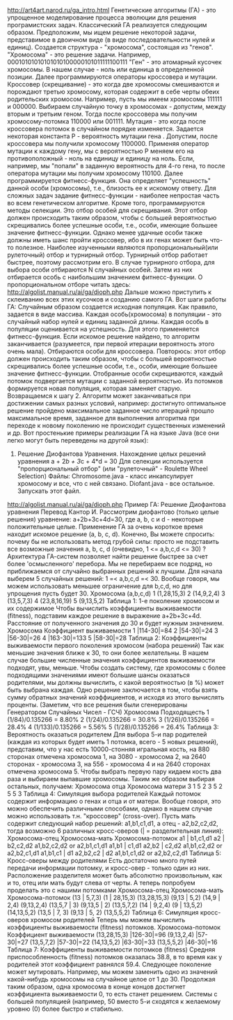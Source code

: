 http://art4art.narod.ru/ga_intro.html
Генетические алгоритмы (ГА) - это упрощенное моделирование процесса эволюции для решения програмистских задач.
Классический ГА реализуется следующим образом. Предположим, мы ищем решение некоторой задачи, представимое в двоичном виде (в виде последовательности нулей и единиц). Создается структура - "хромосома", состоящая из "генов".
"Хромосома" - это решение задачи. Например, 00010101010101010100000101011111100111
"Ген" - это атомарный кусочек хромосомы. В нашем случае - ноль или единица в определенной позиции.
Далее программируются операторы кроссовера и мутации.
Кроссовер (скрещивание) - это когда две хромосомы смешиваются и порождают третью хромосому, которая содержит в себе черты обеих родительских хромосом. Например, пусть мы имеем хромосомы 111111 и 000000. Выбираем случайную точку в хромосомах - допустим, между вторым и третьим геном. Тогда после кроссовера мы получим хромосому-потомка 110000 или 001111.
Мутация - это когда после кроссовера потомок в случайном порядке изменяется. Задается некоторая константа P - вероятность мутации гена . Допустим, после кроссовера мы получили хромосому 1100000. Применяя оператор мутации к каждому гену, мы с вероятностью Р меняем его на противоположный - ноль на единицу и единицу на ноль. Если, например, мы "попали" в заданную вероятность для 4-го гена, то после оператора мутации мы получим хромосому 110100.
Далее программируется фитнесс-функция. Она определяет "успешность" данной особи (хромосомы), т.е., близость ее к искомому ответу. Для сложных задач задание фитнесс-функции - наиболее непростая часть во всем генетическом алгоритме.
Кроме того, программируются методы селекции. Это отбор особей для скрещивания. Этот отбор должен происходить таким образом, чтобы с большей вероятностью скрещивались более успешные особи, т.е., особи, имеющие большее значение фитнесс-функции. Однако менее удачные особи также должны иметь шанс пройти кроссовер, ибо в их генах может быть что-то полезное.
Наиболее изученными являются пропорциональный(или рулеточный) отбор и турнирный отбор. Турнирный отбор работает быстрее, поэтому рассмотрим его. В случае турнирного отбора, для выбора особи отбираются N случайных особей. Затем из них отбирается особь с наибольшим значением фитнесс-функции. О пропорциональном отборе читать здесь: http://algolist.manual.ru/ai/ga/dioph.php
Дальше можно приступить к склеиванию всех этих кусочков и созданию самого ГА.
Вот шаги работы ГА:
Случайным образом создается исходная популяция. Как правило, задается в виде массива. Каждая особь(хромосома) в популяции - это случайный набор нулей и единиц заданной длины.
Каждая особь в популяции оценивается на успешность. Для этого применяется фитнесс-функция. Если искомое решение найдено, то алгоритм заканчивается (разумеется, при первой итерации вероятность этого очень мала).
Отбираются особи для кроссовера. Повторюсь: этот отбор должен происходить таким образом, чтобы с большей вероятностью скрещивались более успешные особи, т.е., особи, имеющие большее значение фитнесс-функции.
Отобранные особи скрещиваются, каждый потомок подвергается мутации с заданной вероятностью.
Из потомков формируется новая популяция, которая заменяет старую.
Возвращаемся к шагу 2.
Алгоритм может заканчиваться при достижении самых разных условий, например:
достигнуто оптимальное решение
пройдено максимальное заданное число итераций
прошло максимальное время, заданное для выполнения алгоритма
при переходе к новому поколению не происходит существенных изменений
и др.
Вот простенькие примеры реализации ГА на языке Java (все они легко могут быть переведены на другой язык):
1. Решение Диофантова Уравнения.
Нахождение целых решений уравнения a + 2*b + 3*c + 4*d = 30
Для селекции используется "пропорциональный отбор" (или "рулеточный" - Roulette Wheel Selection)
Файлы:
Chromosome.java - класс инкапсулирует хромосому и все, что с ней связано.
Diofant.java - все остальное. Запускать этот файл.


http://algolist.manual.ru/ai/ga/dioph.php
Пример ГА: Решение Диофантова уравнения
Перевод Кантор И.
Рассмотрим диофантово (только целые решения) уравнение: a+2b+3c+4d=30, где a, b, c и d - некоторые положительные целые. Применение ГА за очень короткое время находит искомое решение (a, b, c, d).
Конечно, Вы можете спросить: почему бы не использовать метод грубой силы: просто не подставить все возможные значения a, b, c, d (очевидно, 1 <= a,b,c,d <= 30) ?
Архитектура ГА-систем позволяет найти решение быстрее за счет более 'осмысленного' перебора. Мы не перебираем все подряд, но приближаемся от случайно выбранных решений к лучшим.
Для начала выберем 5 случайных решений: 1 =< a,b,c,d =< 30. Вообще говоря, мы можем использовать меньшее ограничение для b,c,d, но для упрощения пусть будет 30.
Хромосома
(a,b,c,d)
1
(1,28,15,3)
2
(14,9,2,4)
3
(13,5,7,3)
4
(23,8,16,19)
5
(9,13,5,2)
Таблица 1: 1-е поколение хромосом и их содержимое
Чтобы вычислить коэффициенты выживаемости (fitness), подставим каждое решение в выражение a+2b+3c+4d. Расстояние от полученного значения до 30 и будет нужным значением.
Хромосома
Коэффициент выживаемости
1
|114-30|=84
2
|54-30|=24
3
|56-30|=26
4
|163-30|=133
5
|58-30|=28
Таблица 2: Коэффициенты выживаемости первого поколения хромосом (набора решений)
Так как меньшие значения ближе к 30, то они более желательны. В нашем случае большие численные значения коэффициентов выживаемости подходят, увы, меньше. Чтобы создать систему, где хромосомы с более подходящими значениями имеют большие шансы оказаться родителями, мы должны вычислить, с какой вероятностью (в %) может быть выбрана каждая. Одно решение заключается в том, чтобы взять сумму обратных значений коэффициентов, и исходя из этого вычислять проценты. (Заметим, что все решения были сгенерированы Генератором Случайных Чисел - ГСЧ)
Хромосома
Подходящесть
1
(1/84)/0.135266 = 8.80%
2
(1/24)/0.135266 = 30.8%
3
(1/26)/0.135266 = 28.4%
4
(1/133)/0.135266 = 5.56%
5
(1/28)/0.135266 = 26.4%
Таблица 3: Вероятность оказаться родителем
Для выбора 5-и пар родителей (каждая из которых будет иметь 1 потомка, всего - 5 новых решений), представим, что у нас есть 10000-стонняя игральная кость, на 880 сторонах отмечена хромосома 1, на 3080 - хромосома 2, на 2640 сторонах - хромосома 3, на 556 - хромосома 4 и на 2640 сторонах отмечена хромосома 5. Чтобы выбрать первую пару кидаем кость два раза и выбираем выпавшие хромосомы. Таким же образом выбирая остальных, получаем:
Хромосома отца
Хромосома матери
3
1
5
2
3
5
2
5
5
3
Таблица 4: Симуляция выбора родителей
Каждый потомок содержит информацию о генах и отца и от матери. Вообще говоря, это можно обеспечить различными способами, однако в нашем случае можно использовать т.н. "кроссовер" (cross-over). Пусть мать содержит следующий набор решений: a1,b1,c1,d1, а отец - a2,b2,c2,d2, тогда возможно 6 различных кросс-оверов (| = разделительная линия):
Хромосома-отец
Хромосома-мать
Хромосома-потомок
a1 | b1,c1,d1
a2 | b2,c2,d2
a1,b2,c2,d2 or a2,b1,c1,d1
a1,b1 | c1,d1
a2,b2 | c2,d2
a1,b1,c2,d2 or a2,b2,c1,d1
a1,b1,c1 | d1
a2,b2,c2 | d2
a1,b1,c1,d2 or a2,b2,c2,d1
Таблица 5: Кросс-оверы между родителями
Есть достаточно много путей передачи информации потомку, и кросс-овер - только один из них. Расположение разделителя может быть абсолютно произвольным, как и то, отец или мать будут слева от черты.
А теперь попробуем проделать это с нашими потомками
Хромосома-отец
Хромосома-мать
Хромосома-потомок
(13 | 5,7,3)
(1 | 28,15,3)
(13,28,15,3)
(9,13 | 5,2)
(14,9 | 2,4)
(9,13,2,4)
(13,5,7 | 3)
(9,13,5 | 2)
(13,5,7,2)
(14 | 9,2,4)
(9 | 13,5,2)
(14,13,5,2)
(13,5 | 7, 3)
(9,13 | 5, 2)
(13,5,5,2)
Таблица 6: Симуляция кросс-оверов хромосом родителей
Теперь мы можем вычислить коэффициенты выживаемости (fitness) потомков.
Хромосома-потомок
Коэффициент выживаемости
(13,28,15,3)
|126-30|=96
(9,13,2,4)
|57-30|=27
(13,5,7,2)
|57-30|=22
(14,13,5,2)
|63-30|=33
(13,5,5,2)
|46-30|=16
Таблица 7: Коэффициенты выживаемости потомков (fitness)
Средняя приспособленность (fitness) потомков оказалась 38.8, в то время как у родителей этот коэффициент равнялся 59.4. Следующее поколение может мутировать. Например, мы можем заменить одно из значений какой-нибудь хромосомы на случайное целое от 1 до 30.
Продолжая таким образом, одна хромосома в конце концов достигнет коэффициента выживаемости 0, то есть станет решением.
Системы с большей популяцией (например, 50 вместо 5-и сходятся к желаемому уровню (0) более быстро и стабильно.
